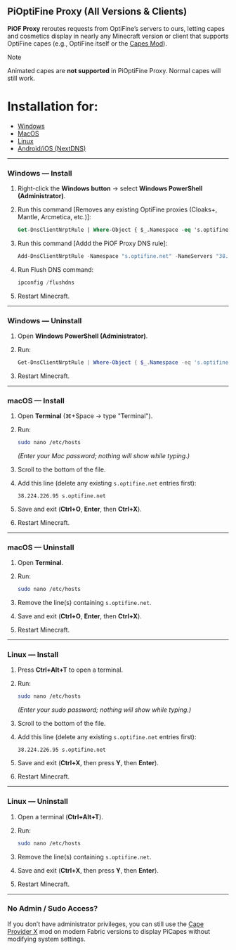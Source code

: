 ## PiOptiFine Proxy (All Versions & Clients)
**PiOF Proxy** reroutes requests from OptiFine’s servers to ours, letting capes and cosmetics display in nearly any Minecraft version or client that supports OptiFine capes (e.g., OptiFine itself or the [Capes Mod](https://modrinth.com/mod/capes)).

> [!NOTE]  
> Animated capes are **not supported** in PiOptiFine Proxy. Normal capes will still work.

# Installation for:
* [Windows](#windows--install)
* [MacOS](#macos--install)
* [Linux](#linux--install)
* [Android/iOS (NextDNS)](/notes/mobile-via-dns.md)

---

### Windows — Install
1. Right-click the **Windows button** → select **Windows PowerShell (Administrator)**.  
2. Run this command [Removes any existing OptiFine proxies (Cloaks+, Mantle, Arcmetica, etc.)]:  
   ```ps
   Get-DnsClientNrptRule | Where-Object { $_.Namespace -eq 's.optifine.net' } | Remove-DnsClientNrptRule -Force; (Get-Content $env:SystemRoot\System32\drivers\etc\hosts | Where-Object { $_ -notmatch 's\.optifine\.net' }) | Set-Content -Path $env:SystemRoot\System32\drivers\etc\hosts -Force
   ```
2. Run this command [Addd the PiOF Proxy DNS rule]:

   ```powershell
   Add-DnsClientNrptRule -Namespace "s.optifine.net" -NameServers "38.224.226.95"
   ```
3. Run Flush DNS command:

   ```powershell
   ipconfig /flushdns
   ```
5. Restart Minecraft.

---

### Windows — Uninstall

1. Open **Windows PowerShell (Administrator)**.
2. Run:

   ```powershell
   Get-DnsClientNrptRule | Where-Object { $_.Namespace -eq 's.optifine.net' } | Remove-DnsClientNrptRule -Force; (Get-Content $env:SystemRoot\System32\drivers\etc\hosts) | Where-Object {$_ -notmatch 's\.optifine\.net'} | Set-Content $env:SystemRoot\System32\drivers\etc\hosts
   ```
3. Restart Minecraft.

---

### macOS — Install

1. Open **Terminal** (⌘+Space → type "Terminal").
2. Run:

   ```bash
   sudo nano /etc/hosts
   ```

   *(Enter your Mac password; nothing will show while typing.)*
3. Scroll to the bottom of the file.
4. Add this line (delete any existing `s.optifine.net` entries first):

   ```
   38.224.226.95 s.optifine.net
   ```
5. Save and exit (**Ctrl+O**, **Enter**, then **Ctrl+X**).
6. Restart Minecraft.

---

### macOS — Uninstall

1. Open **Terminal**.
2. Run:

   ```bash
   sudo nano /etc/hosts
   ```
3. Remove the line(s) containing `s.optifine.net`.
4. Save and exit (**Ctrl+O**, **Enter**, then **Ctrl+X**).
5. Restart Minecraft.

---

### Linux — Install

1. Press **Ctrl+Alt+T** to open a terminal.
2. Run:

   ```bash
   sudo nano /etc/hosts
   ```

   *(Enter your sudo password; nothing will show while typing.)*
3. Scroll to the bottom of the file.
4. Add this line (delete any existing `s.optifine.net` entries first):

   ```
   38.224.226.95 s.optifine.net
   ```
5. Save and exit (**Ctrl+X**, then press **Y**, then **Enter**).
6. Restart Minecraft.

---

### Linux — Uninstall

1. Open a terminal (**Ctrl+Alt+T**).
2. Run:

   ```bash
   sudo nano /etc/hosts
   ```
3. Remove the line(s) containing `s.optifine.net`.
4. Save and exit (**Ctrl+X**, then press **Y**, then **Enter**).
5. Restart Minecraft.

---

### No Admin / Sudo Access?

If you don’t have administrator privileges, you can still use the [Cape Provider X](https://modrinth.com/mod/cape-provider-x) mod on modern Fabric versions to display PiCapes without modifying system settings.
